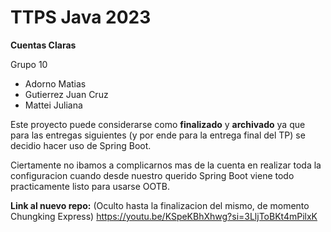 # TTPS Java 2023

**Cuentas Claras**

Grupo 10
* Adorno Matias
* Gutierrez Juan Cruz
* Mattei Juliana

Este proyecto puede considerarse como **finalizado** y **archivado** ya que para las entregas siguientes (y por ende para la entrega final del TP) se decidio hacer uso de Spring Boot.

Ciertamente no ibamos a complicarnos mas de la cuenta en realizar toda la configuracion cuando desde nuestro querido Spring Boot viene todo practicamente listo para usarse OOTB.

**Link al nuevo repo:** (Oculto hasta la finalizacion del mismo, de momento Chungking Express) https://youtu.be/KSpeKBhXhwg?si=3LljToBKt4mPilxK
